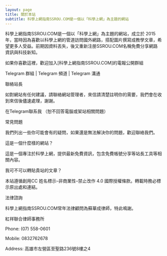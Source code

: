 ```yaml
---
layout: page
title: 關於本站
subtitle: 科學上網指南SSROU.COM是一個以「科學上網」為主題的網站
---
```


科學上網指南SSROU.COM是一個以「科學上網」為主題的網站，成立於 2015 年，當時因為喜歡以科學上網的管道訪問國外網路，搭配圖片撰寫成教學文章，希望更多人受益。前期因資料丟失，後又重新注册SSROU.COM名稱免費分享網路資訊與科技新知。

如果你喜歡這裡，歡迎加入[科學上網指南SSROU.COM]的電報公開群組

Telegram 群組 | Telegram 頻道 | Telegram 溝通

聯絡站長

如對網站有任何建議，請聯絡網站管理者，來信請清楚註明你的需要，我們會在收到來信後儘速處理，謝謝。

在Telegram聯系我 （恕不回答電腦或架站相關問題）

常見問題

我們列出一些你可能會有的疑問，如果還是無法解決你的問題，歡迎聯絡我們。

這是一個什麼樣的網站？

這是一個專注於科學上網，提供最新免費資訊，包含免費帳號分享等站長工具等相關內容。

我可不可以轉貼貴站的文章？

本站遵循創用CC 姓名標示–非商業性–禁止改作 4.0 國際授權條款。轉載時務必標示原出處和連結。

法律諮詢

科學上網指南SSROU.COM常年法律顧問為蘇華成律師，特此鳴謝。

紅祥聯合律師事務所

Phone: (07) 558-0601

Mobile: 0832762678

Address: 高雄市左營區至聖路236號8樓之4
